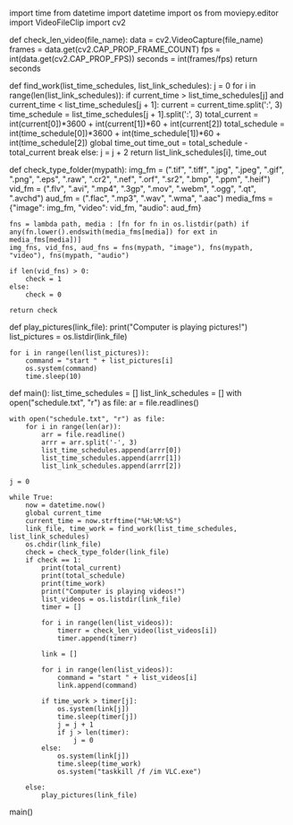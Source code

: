 import time
from datetime import datetime
import os
from moviepy.editor import VideoFileClip
import cv2

def check_len_video(file_name):
    data = cv2.VideoCapture(file_name)
    frames = data.get(cv2.CAP_PROP_FRAME_COUNT)
    fps = int(data.get(cv2.CAP_PROP_FPS))
    seconds = int(frames/fps)
    return seconds

def find_work(list_time_schedules, list_link_schedules):
    j = 0
    for i in range(len(list_link_schedules)):
        if current_time > list_time_schedules[j] and current_time < list_time_schedules[j + 1]:
            current = current_time.split(':', 3)
            time_schedule = list_time_schedules[j + 1].split(':', 3)
            total_current = int(current[0])*3600 + int(current[1])*60 + int(current[2])
            total_schedule = int(time_schedule[0])*3600 + int(time_schedule[1])*60 + int(time_schedule[2])
            global time_out
            time_out = total_schedule - total_current
            break
        else:
            j = j + 2
    return list_link_schedules[i], time_out

def check_type_folder(mypath):
    img_fm = (".tif", ".tiff", ".jpg", ".jpeg", ".gif", ".png", ".eps", 
          ".raw", ".cr2", ".nef", ".orf", ".sr2", ".bmp", ".ppm", ".heif")
    vid_fm = (".flv", ".avi", ".mp4", ".3gp", ".mov", ".webm", ".ogg", ".qt", ".avchd")
    aud_fm = (".flac", ".mp3", ".wav", ".wma", ".aac")
    media_fms = {"image": img_fm, "video": vid_fm, "audio": aud_fm}

    fns = lambda path, media : [fn for fn in os.listdir(path) if any(fn.lower().endswith(media_fms[media]) for ext in media_fms[media])]
    img_fns, vid_fns, aud_fns = fns(mypath, "image"), fns(mypath, "video"), fns(mypath, "audio")

    if len(vid_fns) > 0:
        check = 1
    else:
        check = 0
    
    return check

def play_pictures(link_file):
    print("Computer is playing pictures!")
    list_pictures = os.listdir(link_file)

    for i in range(len(list_pictures)):
        command = "start " + list_pictures[i]
        os.system(command)
        time.sleep(10)

def main():
    list_time_schedules = []
    list_link_schedules = []
    with open("schedule.txt", "r") as file:
        ar = file.readlines()

    with open("schedule.txt", "r") as file:
        for i in range(len(ar)):
            arr = file.readline()
            arrr = arr.split('-', 3)
            list_time_schedules.append(arrr[0])
            list_time_schedules.append(arrr[1])
            list_link_schedules.append(arrr[2])

    j = 0

    while True:
        now = datetime.now()
        global current_time
        current_time = now.strftime("%H:%M:%S")
        link_file, time_work = find_work(list_time_schedules, list_link_schedules)
        os.chdir(link_file)
        check = check_type_folder(link_file)
        if check == 1:
            print(total_current)
            print(total_schedule)
            print(time_work)
            print("Computer is playing videos!")
            list_videos = os.listdir(link_file)
            timer = []

            for i in range(len(list_videos)):
                timerr = check_len_video(list_videos[i])
                timer.append(timerr)

            link = []

            for i in range(len(list_videos)):
                command = "start " + list_videos[i]
                link.append(command)

            if time_work > timer[j]:
                os.system(link[j])
                time.sleep(timer[j])
                j = j + 1
                if j > len(timer):
                    j = 0
            else:
                os.system(link[j])
                time.sleep(time_work)
                os.system("taskkill /f /im VLC.exe")

        else:
            play_pictures(link_file)
        
main()
